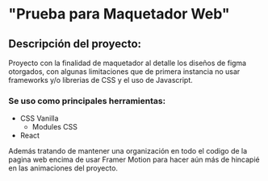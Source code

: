 # "Prueba para Maquetador Web"
## Descripción del proyecto:
Proyecto con la finalidad de maquetador al detalle los diseños de figma otorgados, con algunas limitaciones que de primera instancia no usar frameworks y/o librerias de CSS y el uso de Javascript.
### Se uso como principales herramientas:
- CSS Vanilla
    - Modules CSS
- React

Además tratando de mantener una organización en todo el codigo de la pagina web encima de usar Framer Motion para hacer aún más de hincapié en las animaciones del proyecto.